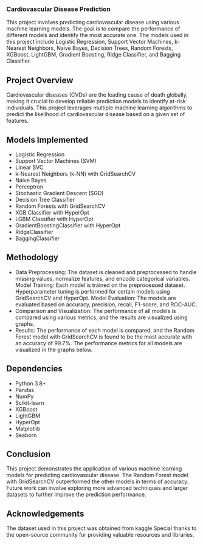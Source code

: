### Cardiovascular Disease Prediction
This project involves predicting cardiovascular disease using various machine learning models. The goal is to compare the performance of different models and identify the most accurate one. The models used in this project include Logistic Regression, Support Vector Machines, k-Nearest Neighbors, Naive Bayes, Decision Trees, Random Forests, XGBoost, LightGBM, Gradient Boosting, Ridge Classifier, and Bagging Classifier.

## Project Overview
Cardiovascular diseases (CVDs) are the leading cause of death globally, making it crucial to develop reliable prediction models to identify at-risk individuals. This project leverages multiple machine learning algorithms to predict the likelihood of cardiovascular disease based on a given set of features.

## Models Implemented
- Logistic Regression
- Support Vector Machines (SVM)
- Linear SVC
- k-Nearest Neighbors (k-NN) with GridSearchCV
- Naive Bayes
- Perceptron
- Stochastic Gradient Descent (SGD)
- Decision Tree Classifier
- Random Forests with GridSearchCV
- XGB Classifier with HyperOpt
- LGBM Classifier with HyperOpt
- GradientBoostingClassifier with HyperOpt
- RidgeClassifier
- BaggingClassifier
  
## Methodology
- Data Preprocessing: The dataset is cleaned and preprocessed to handle missing values, normalize features, and encode categorical variables.
Model Training: Each model is trained on the preprocessed dataset. Hyperparameter tuning is performed for certain models using GridSearchCV and HyperOpt.
Model Evaluation: The models are evaluated based on accuracy, precision, recall, F1-score, and ROC-AUC.
- Comparison and Visualization: The performance of all models is compared using various metrics, and the results are visualized using graphs.
-  Results: The performance of each model is compared, and the Random Forest model with GridSearchCV is found to be the most accurate with an accuracy of 99.7%. The performance metrics for all models are visualized in the graphs below.


## Dependencies
- Python 3.8+
- Pandas
- NumPy
- Scikit-learn
- XGBoost
- LightGBM
- HyperOpt
- Matplotlib
- Seaborn

## Conclusion
This project demonstrates the application of various machine learning models for predicting cardiovascular disease. The Random Forest model with GridSearchCV outperformed the other models in terms of accuracy. Future work can involve exploring more advanced techniques and larger datasets to further improve the prediction performance.



## Acknowledgements
The dataset used in this project was obtained from kaggle
Special thanks to the open-source community for providing valuable resources and libraries.
